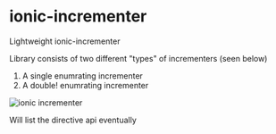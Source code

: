 # ionic-incrementer
Lightweight ionic-incrementer

Library consists of two different "types" of incrementers (seen below)

1. A single enumrating incrementer
2. A double! enumrating incrementer

![ionic incrementer](http://s31.postimg.org/9j7ci4jgb/Screen_Shot_2016_04_20_at_3_27_18_PM.png)

Will list the directive api eventually
